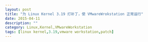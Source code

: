 ```yaml
---
layout: post
title: "为 Linux Kernel 3.19 打补丁，使 VMwareWrokstation 正常运行"
date: 2015-04-11
description: ""
category: Linux,Kernel,VMwareWorkstation
tags: [linux kernel,3.19,vmware workstation,patch]
---
```


